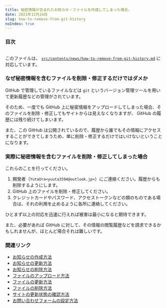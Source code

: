 ```yaml
---
title: 秘密情報が含まれたお知らせ・ファイルを作成してしまった場合。
date: 2021年12月24日
slug: how-to-remove-from-git-history
noIndex: true
---
```


### 目次

```toc

```

このファイルは、 [`src/contents/news/how-to-remove-from-git-history.md`](https://github.com/sshihci/sshihci.github.io/blob/develop/src/contents/news/how-to-remove-from-git-history.md) に対応しています。

### なぜ秘密情報を含むファイルを削除・修正するだけではダメか

GitHub で管理しているファイルなどは `git` というバージョン管理ツールを用いて更新履歴などの管理がされています。

そのため、一度でも GitHub 上に秘密情報をアップロードしてしまった場合、そのファイルを削除・修正してもサイトからは見えなくなりますが、 GitHub の履歴には残り続けてしまいます。

また、この GitHub は公開されているので、履歴から誰でもその情報にアクセスすることができてしまうため、単に削除・修正するだけではいけないということになります。

### 実際に秘密情報を含むファイルを削除・修正してしまった場合

これらのことを行ってください。

1. 開発者（`YutaUra<yuuta3594@outlook.jp>`）にご連絡ください。履歴からも削除するようにします。
2. GitHub 上のファイルを削除・修正してください。
3. クレジットカードやパスワード、アクセストークンなどの類のものである場合は、それの利用を止めるように各所に連絡してください。

ひとまず以上の対応を迅速に行えれば被害は最小になると期待できます。

また、必要があれば GitHub に対して、その情報の閲覧履歴などを請求できるかもしれませんが、ほとんど場合それは難しいです。

### 関連リンク

- [お知らせの作成方法](../how-to-create-news)
- [お知らせの更新方法](../how-to-update-news)
- [お知らせの削除方法](../how-to-delete-news)
- [ファイルのアップロード方法](../how-to-upload-file)
- [ファイルの更新方法](../how-to-update-file)
- [ファイルの削除方法](../how-to-delete-file)
- [サイトの更新状態の確認方法](../how-to-check-deploy)
- [お問い合わせフォームの設定方法](../how-to-connect-contact-form)
